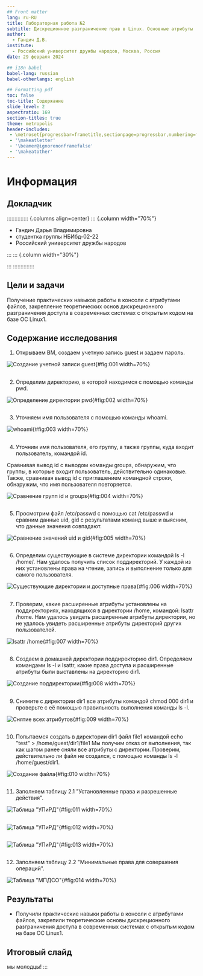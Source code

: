 ```yaml
---
## Front matter
lang: ru-RU
title: Лабораторная работа №2
subtitle: Дискреционное разграничение прав в Linux. Основные атрибуты
author:
  - Гандич Д.В.
institute:
  - Российский университет дружбы народов, Москва, Россия
date: 29 февраля 2024

## i18n babel
babel-lang: russian
babel-otherlangs: english

## Formatting pdf
toc: false
toc-title: Содержание
slide_level: 2
aspectratio: 169
section-titles: true
theme: metropolis
header-includes:
 - \metroset{progressbar=frametitle,sectionpage=progressbar,numbering=fraction}
 - '\makeatletter'
 - '\beamer@ignorenonframefalse'
 - '\makeatother'
---
```


# Информация

## Докладчик

:::::::::::::: {.columns align=center}
::: {.column width="70%"}

  * Гандич Дарья Владимировна
  * студентка группы НБИбд-02-22
  * Российский университет дружбы народов
  
:::
::: {.column width="30%"}


:::
::::::::::::::


## Цели и задачи

Получение практических навыков работы в консоли с атрибутами файлов, закрепление теоретических основ дискреционного разграничения доступа в современных системах с открытым кодом на базе ОС Linux1.

## Содержание исследования

1. Открываем ВМ, создаем учетную запись guest и задаем пароль.

![Создание учетной записи guest](image/1.png){#fig:001 width=70%}

##

2.  Определим директорию, в которой находимся с помощью команды pwd.

![Определение директории pwd](image/2.png){#fig:002 width=70%}

##

3. Уточняем имя пользователя с помощью команды whoami.

![whoami](image/3.png){#fig:003 width=70%}

##

4. Уточним имя пользователя, его группу, а также группы, куда входит пользователь, командой id.

Сравнивая вывод id с выводом команды groups, обнаружим, что группы, в которые входит пользователь, действительно одинаковые. Также, сравнивая вывод id c приглашением командной строки, обнаружим, что имя пользователя повторяется.

![Сравнение групп id и groups](image/4.png){#fig:004 width=70%}

##

5. Просмотрим файл /etc/passwd с помощью cat /etc/passwd и сравним данные uid, gid с результатами команд выше и выясним, что данные значения совпадают.

![Сравнение значений uid и gid](image/5.png){#fig:005 width=70%}

##

6. Определим существующие в системе директории командой ls -l /home/. Нам удалось получить список поддиректорий. У каждой из них установлены права на чтение, запись и выполнение только для самого пользователя.

![Существующие директории и доступные права](image/6.png){#fig:006 width=70%}

##

7. Проверим, какие расширенные атрибуты установлены на поддиректориях, находящихся в директории /home, командой:
lsattr /home. Нам удалось увидеть расширенные атрибуты директории, но не удалось увидеть расширенные атрибуты директорий других
пользователей.

![lsattr /home](image/7.png){#fig:007 width=70%}

##

8. Создаем в домашней директории поддиректорию dir1. Определяем командами ls -l и lsattr, какие права доступа и расширенные атрибуты были выставлены на директорию dir1.

![Создание поддиректории](image/8.png){#fig:008 width=70%}

##

9. Снимите с директории dir1 все атрибуты командой chmod 000 dir1 и проверьте с её помощью правильность выполнения команды ls -l.

![Снятие всех атрибутов](image/9.png){#fig:009 width=70%}

##

10. Попытаемся создать в директории dir1 файл file1 командой echo "test" > /home/guest/dir1/file1 Мы получим отказ от выполнения, так как шагом ранее сняли все атрибуты с директории. Проверим, действительно ли файл не создался, с помощью команды ls -l /home/guest/dir1.

![Создание файла](image/10.png){#fig:010 width=70%}

##

11. Заполняем таблицу 2.1 "Установленные права и разрешенные действия".

![Таблица "УПиРД"](image/11.png){#fig:011 width=70%}

##

![Таблица "УПиРД"](image/12.png){#fig:012 width=70%}

##

![Таблица "УПиРД"](image/13.png){#fig:013 width=70%}

##

12. Заполняем таблицу 2.2 "Минимальные права для совершения операций".

![Таблица "МПДСО"](image/14.png){#fig:014 width=70%}

## Результаты

- Получили практические навыки работы в консоли с атрибутами файлов, закрепили теоретические основы дискреционного разграничения доступа в современных системах с открытым кодом на базе ОС Linux1.

## Итоговый слайд

мы молодцы!
:::
